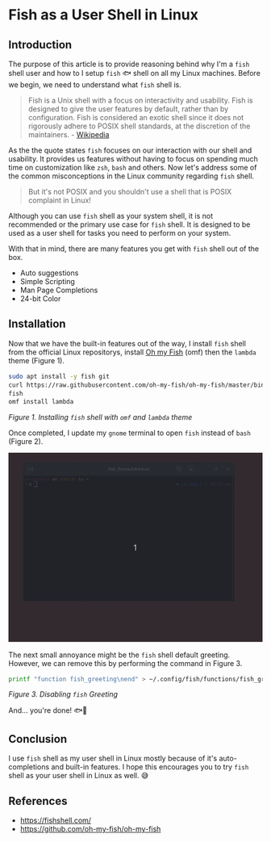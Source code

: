 # Fish as a User Shell in Linux


## Introduction

The purpose of this article is to provide reasoning behind why I'm a `fish` shell user and how to I setup `fish` 🐟 shell on all my Linux machines. Before we begin, we need to understand what `fish` shell is.

> Fish is a Unix shell with a focus on interactivity and usability. Fish is designed to give the user features by default, rather than by configuration. Fish is considered an exotic shell since it does not rigorously adhere to POSIX shell standards, at the discretion of the maintainers. - [Wikipedia](https://en.wikipedia.org/wiki/Fish_(Unix_shell))

As the the quote states `fish` focuses on our interaction with our shell and usability. It provides us features without having to focus on spending much time on customization like `zsh`, `bash` and others. Now let's address some of the common misconceptions in the Linux community regarding `fish` shell.

> But it's not POSIX and you shouldn't use a shell that is POSIX complaint in Linux!

Although you can use `fish` shell as your system shell, it is not recommended or the primary use case for `fish` shell. It is designed to be used as a user shell for tasks you need to perform on your system.

With that in mind, there are many features you get with `fish` shell out of the box.

- Auto suggestions
- Simple Scripting
- Man Page Completions
- 24-bit Color

## Installation

Now that we have the built-in features out of the way, I install `fish` shell from the official Linux repositorys, install [Oh my Fish](https://github.com/oh-my-fish/oh-my-fish) (omf) then the `lambda` theme (Figure 1).

```bash
sudo apt install -y fish git
curl https://raw.githubusercontent.com/oh-my-fish/oh-my-fish/master/bin/install | fish
fish
omf install lambda
```
*Figure 1. Installing `fish` shell with `omf` and `lambda` theme*

Once completed, I update my `gnome` terminal to open `fish` instead of `bash` (Figure 2).

![shell](images/8bb5b5cb465fa4ceaf5acbcab0ef4b83d60982e60747e613424b6a8ee1b418d7.gif "Figure 2. Setting Fish as a User Shell")

The next small annoyance might be the `fish` shell default greeting. However, we can remove this by performing the command in Figure 3. 

```bash
printf "function fish_greeting\nend" > ~/.config/fish/functions/fish_greeting.fish
```
*Figure 3. Disabling `fish` Greeting*

And... you're done! 🐟🥳

## Conclusion

I use `fish` shell as my user shell in Linux mostly because of it's auto-completions and built-in features. I hope this encourages you to try `fish` shell as your user shell in Linux as well. 😅

## References
- https://fishshell.com/
- https://github.com/oh-my-fish/oh-my-fish
